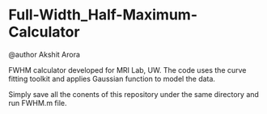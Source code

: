 # Full-Width_Half-Maximum-Calculator

@author Akshit Arora

FWHM calculator developed for MRI Lab, UW. The code uses the curve fitting toolkit and applies Gaussian function to model the data.

Simply save all the conents of this repository under the same directory and run FWHM.m file. 
